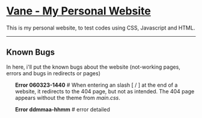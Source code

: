 # <a href="https://kabukzdev.github.io/vane/">Vane - My Personal Website</a>
<p>This is my personal website, to test codes using CSS, Javascript and HTML.</p>
<hr>
<h2>Known Bugs</h2>
<p>In here, i'll put the known bugs about the website (not-working pages, errors and bugs in redirects or pages)</p>
<ol>
<p><strong>Error 060323-1440</strong> # When entering an slash [ / ] at the end of a website, it redirects to the 404 page, but not as intended. The 404 page appears without the theme from <i>main.css</i>.</p>
<p><strong>Error ddmmaa-hhmm</strong> # error detailed</p>
</ol>
